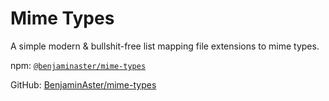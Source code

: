 
# Mime Types

A simple modern & bullshit-free list mapping file extensions to mime types.

npm: [`@benjaminaster/mime-types`](https://www.npmjs.com/package/@benjaminaster/mime-types)

GitHub: [BenjaminAster/mime-types](https://github.com/BenjaminAster/mime-types)
